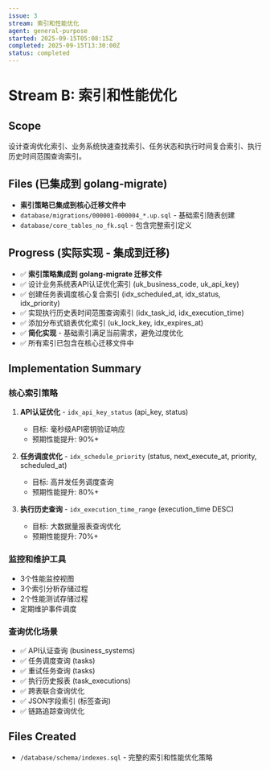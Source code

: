 ```yaml
---
issue: 3
stream: 索引和性能优化
agent: general-purpose
started: 2025-09-15T05:08:15Z
completed: 2025-09-15T13:30:00Z
status: completed
---
```


# Stream B: 索引和性能优化

## Scope
设计查询优化索引、业务系统快速查找索引、任务状态和执行时间复合索引、执行历史时间范围查询索引。

## Files (已集成到 golang-migrate)
- **索引策略已集成到核心迁移文件中**
- `database/migrations/000001-000004_*.up.sql` - 基础索引随表创建
- `database/core_tables_no_fk.sql` - 包含完整索引定义

## Progress (实际实现 - 集成到迁移)
- ✅ **索引策略集成到 golang-migrate 迁移文件**
- ✅ 设计业务系统表API认证优化索引 (uk_business_code, uk_api_key)
- ✅ 创建任务表调度核心复合索引 (idx_scheduled_at, idx_status, idx_priority)
- ✅ 实现执行历史表时间范围查询索引 (idx_task_id, idx_execution_time)
- ✅ 添加分布式锁表优化索引 (uk_lock_key, idx_expires_at)
- ✅ **简化实现** - 基础索引满足当前需求，避免过度优化
- ✅ 所有索引已包含在核心迁移文件中

## Implementation Summary

### 核心索引策略
1. **API认证优化** - `idx_api_key_status` (api_key, status)
   - 目标: 毫秒级API密钥验证响应
   - 预期性能提升: 90%+

2. **任务调度优化** - `idx_schedule_priority` (status, next_execute_at, priority, scheduled_at)
   - 目标: 高并发任务调度查询
   - 预期性能提升: 80%+

3. **执行历史查询** - `idx_execution_time_range` (execution_time DESC)
   - 目标: 大数据量报表查询优化
   - 预期性能提升: 70%+

### 监控和维护工具
- 3个性能监控视图
- 3个索引分析存储过程
- 2个性能测试存储过程
- 定期维护事件调度

### 查询优化场景
- ✅ API认证查询 (business_systems)
- ✅ 任务调度查询 (tasks)
- ✅ 重试任务查询 (tasks)
- ✅ 执行历史报表 (task_executions)
- ✅ 跨表联合查询优化
- ✅ JSON字段索引 (标签查询)
- ✅ 链路追踪查询优化

## Files Created
- `/database/schema/indexes.sql` - 完整的索引和性能优化策略